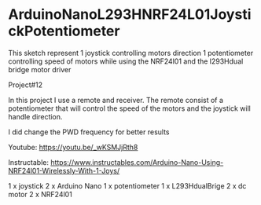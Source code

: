 # ArduinoNanoL293HNRF24L01JoystickPotentiometer
This sketch represent 1 joystick controlling motors direction 1 potentiometer controlling speed of motors while using the NRF24l01 and the l293Hdual bridge motor driver


Project#12

In this project I use a remote and receiver. The remote consist of a potentiometer that will control the speed of the motors and the joystick will handle direction.

I did change the PWD frequency for better results

Youtube:
https://youtu.be/_wKSMJjRth8

Instructable:
https://www.instructables.com/Arduino-Nano-Using-NRF24l01-Wirelessly-With-1-Joys/

1 x joystick
2 x Arduino Nano
1 x potentiometer
1 x L293HdualBrige
2 x dc motor
2 x NRF24l01
